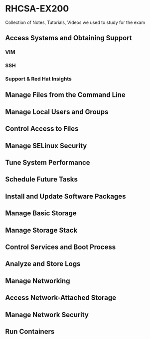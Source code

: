 # RHCSA-EX200
Collection of Notes, Tutorials, Videos we used to study for the exam

## Access Systems and Obtaining Support
### VIM
### SSH
### Support & Red Hat Insights
## Manage Files from the Command Line
## Manage Local Users and Groups
## Control Access to Files
## Manage SELinux Security
## Tune System Performance
## Schedule Future Tasks
##  Install and Update Software Packages
## Manage Basic Storage
## Manage Storage Stack
## Control Services and Boot Process
## Analyze and Store Logs
## Manage Networking
## Access Network-Attached Storage
## Manage Network Security
## Run Containers
